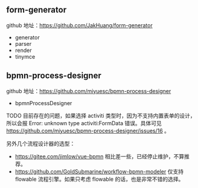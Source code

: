 ## form-generator

github 地址：https://github.com/JakHuang/form-generator

- generator
- parser
- render
- tinymce

## bpmn-process-designer

github 地址：https://github.com/miyuesc/bpmn-process-designer

- bpmnProcessDesigner

TODO 目前存在的问题，如果选择 activiti 类型时，因为不支持内置表单的设计，所以会报 Error: unknown type activiti:FormData 错误。具体可见 https://github.com/miyuesc/bpmn-process-designer/issues/16 。

另外几个流程设计器的选型：

- https://gitee.com/jimlow/vue-bpmn 相比差一些，已经停止维护，不算推荐。
- https://github.com/GoldSubmarine/workflow-bpmn-modeler 仅支持 flowable 流程引擎。如果只考虑 flowable 的话，也是非常不错的选择。
